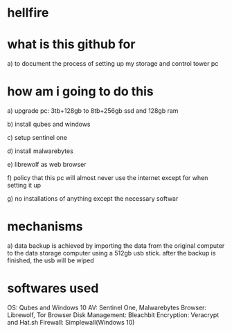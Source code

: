 # hellfire

# what is this github for
a) to document the process of setting up my storage and control tower pc

# how am i going to do this
a) upgrade pc: 3tb+128gb to 8tb+256gb ssd and 128gb ram

b) install qubes and windows

c) setup sentinel one

d) install malwarebytes

e) librewolf as web browser

f) policy that this pc will almost never use the internet except for when setting it up

g) no installations of anything except the necessary softwar

# mechanisms
a) data backup is achieved by importing the data from the original computer to the data storage computer using a 512gb usb stick. after the backup is finished, the usb will be wiped

# softwares used
OS: Qubes and Windows 10
AV: Sentinel One, Malwarebytes
Browser: Librewolf, Tor Browser
Disk Management: Bleachbit
Encryption: Veracrypt and Hat.sh
Firewall: Simplewall(Windows 10)

